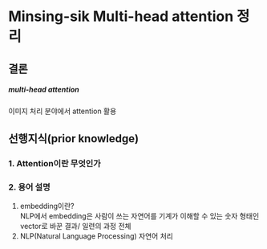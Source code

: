 # Minsing-sik Multi-head attention 정리

## 결론
##### multi-head attention

이미지 처리 분야에서 attention 활용

## 선행지식(prior knowledge)
### 1. Attention이란 무엇인가

### 2. 용어 설명
1. embedding이란?<br>
   NLP에서 embedding은 사람이 쓰는 자연어를 기계가 이해할 수 있는 숫자 형태인 vector로 바꾼 결과/ 일련의 과정 
   전체<br>
2. NLP(Natural Language Processing)
   자연어 처리
